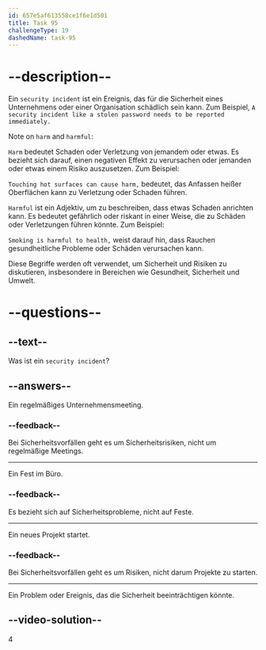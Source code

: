 ```yaml
---
id: 657e5af613558ce1f6e1d501
title: Task 95
challengeType: 19
dashedName: task-95
---
```


# --description--

Ein `security incident` ist ein Ereignis, das für die Sicherheit eines Unternehmens oder einer Organisation schädlich sein kann. Zum Beispiel, `A security incident like a stolen password needs to be reported immediately.`

Note on `harm` and `harmful`:

`Harm` bedeutet Schaden oder Verletzung von jemandem oder etwas. Es bezieht sich darauf, einen negativen Effekt zu verursachen oder jemanden oder etwas einem Risiko auszusetzen. Zum Beispiel:

`Touching hot surfaces can cause harm,` bedeutet, das Anfassen heißer Oberflächen kann zu Verletzung oder Schaden führen.

`Harmful` ist ein Adjektiv, um zu beschreiben, dass etwas Schaden anrichten kann. Es bedeutet gefährlich oder riskant in einer Weise, die zu Schäden oder Verletzungen führen könnte. Zum Beispiel:

`Smoking is harmful to health,` weist darauf hin, dass Rauchen gesundheitliche Probleme oder Schäden verursachen kann.

Diese Begriffe werden oft verwendet, um Sicherheit und Risiken zu diskutieren, insbesondere in Bereichen wie Gesundheit, Sicherheit und Umwelt.

# --questions--

## --text--

Was ist ein `security incident`?

## --answers--

Ein regelmäßiges Unternehmensmeeting.

### --feedback--

Bei Sicherheitsvorfällen geht es um Sicherheitsrisiken, nicht um regelmäßige Meetings.

---

Ein Fest im Büro.

### --feedback--

Es bezieht sich auf Sicherheitsprobleme, nicht auf Feste.

---

Ein neues Projekt startet.

### --feedback--

Bei Sicherheitsvorfällen geht es um Risiken, nicht darum Projekte zu starten.

---

Ein Problem oder Ereignis, das die Sicherheit beeinträchtigen könnte.

## --video-solution--

4
